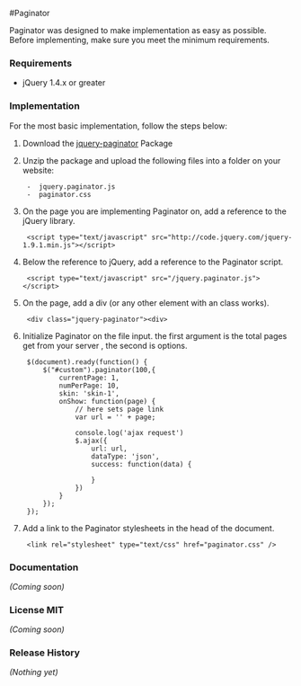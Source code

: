 #Paginator

Paginator was designed to make implementation as easy as possible. Before implementing, make sure you meet the minimum requirements.

### Requirements
- jQuery 1.4.x or greater

### Implementation

For the most basic implementation, follow the steps below:

1. Download the [jquery-paginator](https://raw.github.com/amazingSurge/jquery-paginator) Package

2. Unzip the package and upload the following files into a folder on your website:  

		-  jquery.paginator.js
		-  paginator.css 

3. On the page you are implementing Paginator on, add a reference to the jQuery library.

		<script type="text/javascript" src="http://code.jquery.com/jquery-1.9.1.min.js"></script>

4. Below the reference to jQuery, add a reference to the Paginator script.

		<script type="text/javascript" src="/jquery.paginator.js"></script>

5. On the page, add a div (or any other element with an class works).

		<div class="jquery-paginator"><div>

6. Initialize Paginator on the file input. the first argument is the total pages get from your server , the second is options. 

		$(document).ready(function() {
		    $("#custom").paginator(100,{
		        currentPage: 1,
		        numPerPage: 10,
		        skin: 'skin-1',
		        onShow: function(page) {
		        	// here sets page link
		            var url = '' + page;
		            
		            console.log('ajax request')
		            $.ajax({
		                url: url,
		                dataType: 'json',
		                success: function(data) {

		                }
		            })
		        }
		    });                         
		});

7. Add a link to the Paginator stylesheets in the head of the document.

		<link rel="stylesheet" type="text/css" href="paginator.css" />


### Documentation
_(Coming soon)_

### License MIT
_(Coming soon)_

### Release History
_(Nothing yet)_
